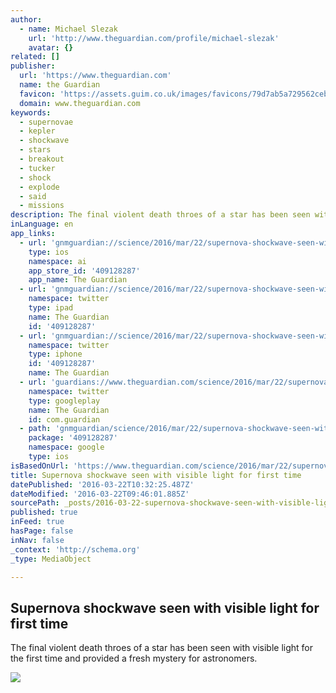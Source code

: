 ```yaml
---
author:
  - name: Michael Slezak
    url: 'http://www.theguardian.com/profile/michael-slezak'
    avatar: {}
related: []
publisher:
  url: 'https://www.theguardian.com'
  name: the Guardian
  favicon: 'https://assets.guim.co.uk/images/favicons/79d7ab5a729562cebca9c6a13c324f0e/32x32.ico'
  domain: www.theguardian.com
keywords:
  - supernovae
  - kepler
  - shockwave
  - stars
  - breakout
  - tucker
  - shock
  - explode
  - said
  - missions
description: The final violent death throes of a star has been seen with visible light for the first time and provided a fresh mystery for astronomers.
inLanguage: en
app_links:
  - url: 'gnmguardian://science/2016/mar/22/supernova-shockwave-seen-with-visible-light-for-first-time?contenttype=Article&source=applinks'
    type: ios
    namespace: ai
    app_store_id: '409128287'
    app_name: The Guardian
  - url: 'gnmguardian://science/2016/mar/22/supernova-shockwave-seen-with-visible-light-for-first-time?contenttype=Article&source=twitter'
    namespace: twitter
    type: ipad
    name: The Guardian
    id: '409128287'
  - url: 'gnmguardian://science/2016/mar/22/supernova-shockwave-seen-with-visible-light-for-first-time?contenttype=Article&source=twitter'
    namespace: twitter
    type: iphone
    id: '409128287'
    name: The Guardian
  - url: 'guardians://www.theguardian.com/science/2016/mar/22/supernova-shockwave-seen-with-visible-light-for-first-time'
    namespace: twitter
    type: googleplay
    name: The Guardian
    id: com.guardian
  - path: 'gnmguardian/science/2016/mar/22/supernova-shockwave-seen-with-visible-light-for-first-time?contenttype=Article&source=google'
    package: '409128287'
    namespace: google
    type: ios
isBasedOnUrl: 'https://www.theguardian.com/science/2016/mar/22/supernova-shockwave-seen-with-visible-light-for-first-time'
title: Supernova shockwave seen with visible light for first time
datePublished: '2016-03-22T10:32:25.487Z'
dateModified: '2016-03-22T09:46:01.885Z'
sourcePath: _posts/2016-03-22-supernova-shockwave-seen-with-visible-light-for-first-time.md
published: true
inFeed: true
hasPage: false
inNav: false
_context: 'http://schema.org'
_type: MediaObject

---
```

<article style=""><h1>Supernova shockwave seen with visible light for first time</h1><p>The final violent death throes of a star has been seen with visible light for the first time and provided a fresh mystery for astronomers.</p><img src="https://i.guim.co.uk/img/media/8fe40b7a8157333edf196cc34a6a65867065af4d/76_0_755_453/master/755.jpg?w=1200&amp;q=55&amp;auto=format&amp;usm=12&amp;fit=max&amp;s=d89318e5d8827d2a6a0c274f3fccc689" /></article>